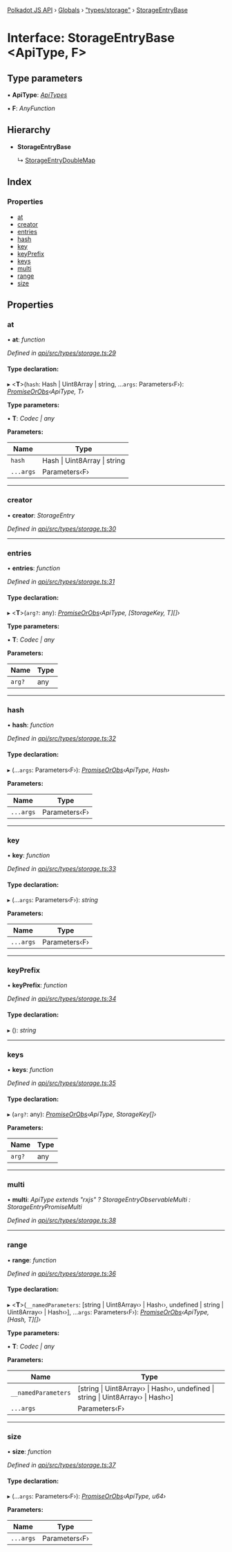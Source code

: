 [Polkadot JS API](../README.md) › [Globals](../globals.md) › ["types/storage"](../modules/_types_storage_.md) › [StorageEntryBase](_types_storage_.storageentrybase.md)

# Interface: StorageEntryBase <**ApiType, F**>

## Type parameters

▪ **ApiType**: *[ApiTypes](../modules/_types_base_.md#apitypes)*

▪ **F**: *AnyFunction*

## Hierarchy

* **StorageEntryBase**

  ↳ [StorageEntryDoubleMap](_types_storage_.storageentrydoublemap.md)

## Index

### Properties

* [at](_types_storage_.storageentrybase.md#at)
* [creator](_types_storage_.storageentrybase.md#creator)
* [entries](_types_storage_.storageentrybase.md#entries)
* [hash](_types_storage_.storageentrybase.md#hash)
* [key](_types_storage_.storageentrybase.md#key)
* [keyPrefix](_types_storage_.storageentrybase.md#keyprefix)
* [keys](_types_storage_.storageentrybase.md#keys)
* [multi](_types_storage_.storageentrybase.md#multi)
* [range](_types_storage_.storageentrybase.md#range)
* [size](_types_storage_.storageentrybase.md#size)

## Properties

###  at

• **at**: *function*

*Defined in [api/src/types/storage.ts:29](https://github.com/polkadot-js/api/blob/f5c140d1c2/packages/api/src/types/storage.ts#L29)*

#### Type declaration:

▸ <**T**>(`hash`: Hash | Uint8Array | string, ...`args`: Parameters‹F›): *[PromiseOrObs](../modules/_types_base_.md#promiseorobs)‹ApiType, T›*

**Type parameters:**

▪ **T**: *Codec | any*

**Parameters:**

Name | Type |
------ | ------ |
`hash` | Hash &#124; Uint8Array &#124; string |
`...args` | Parameters‹F› |

___

###  creator

• **creator**: *StorageEntry*

*Defined in [api/src/types/storage.ts:30](https://github.com/polkadot-js/api/blob/f5c140d1c2/packages/api/src/types/storage.ts#L30)*

___

###  entries

• **entries**: *function*

*Defined in [api/src/types/storage.ts:31](https://github.com/polkadot-js/api/blob/f5c140d1c2/packages/api/src/types/storage.ts#L31)*

#### Type declaration:

▸ <**T**>(`arg?`: any): *[PromiseOrObs](../modules/_types_base_.md#promiseorobs)‹ApiType, [StorageKey, T][]›*

**Type parameters:**

▪ **T**: *Codec | any*

**Parameters:**

Name | Type |
------ | ------ |
`arg?` | any |

___

###  hash

• **hash**: *function*

*Defined in [api/src/types/storage.ts:32](https://github.com/polkadot-js/api/blob/f5c140d1c2/packages/api/src/types/storage.ts#L32)*

#### Type declaration:

▸ (...`args`: Parameters‹F›): *[PromiseOrObs](../modules/_types_base_.md#promiseorobs)‹ApiType, Hash›*

**Parameters:**

Name | Type |
------ | ------ |
`...args` | Parameters‹F› |

___

###  key

• **key**: *function*

*Defined in [api/src/types/storage.ts:33](https://github.com/polkadot-js/api/blob/f5c140d1c2/packages/api/src/types/storage.ts#L33)*

#### Type declaration:

▸ (...`args`: Parameters‹F›): *string*

**Parameters:**

Name | Type |
------ | ------ |
`...args` | Parameters‹F› |

___

###  keyPrefix

• **keyPrefix**: *function*

*Defined in [api/src/types/storage.ts:34](https://github.com/polkadot-js/api/blob/f5c140d1c2/packages/api/src/types/storage.ts#L34)*

#### Type declaration:

▸ (): *string*

___

###  keys

• **keys**: *function*

*Defined in [api/src/types/storage.ts:35](https://github.com/polkadot-js/api/blob/f5c140d1c2/packages/api/src/types/storage.ts#L35)*

#### Type declaration:

▸ (`arg?`: any): *[PromiseOrObs](../modules/_types_base_.md#promiseorobs)‹ApiType, StorageKey[]›*

**Parameters:**

Name | Type |
------ | ------ |
`arg?` | any |

___

###  multi

• **multi**: *ApiType extends "rxjs" ? StorageEntryObservableMulti : StorageEntryPromiseMulti*

*Defined in [api/src/types/storage.ts:38](https://github.com/polkadot-js/api/blob/f5c140d1c2/packages/api/src/types/storage.ts#L38)*

___

###  range

• **range**: *function*

*Defined in [api/src/types/storage.ts:36](https://github.com/polkadot-js/api/blob/f5c140d1c2/packages/api/src/types/storage.ts#L36)*

#### Type declaration:

▸ <**T**>(`__namedParameters`: [string | Uint8Array‹› | Hash‹›, undefined | string | Uint8Array‹› | Hash‹›], ...`args`: Parameters‹F›): *[PromiseOrObs](../modules/_types_base_.md#promiseorobs)‹ApiType, [Hash, T][]›*

**Type parameters:**

▪ **T**: *Codec | any*

**Parameters:**

Name | Type |
------ | ------ |
`__namedParameters` | [string &#124; Uint8Array‹› &#124; Hash‹›, undefined &#124; string &#124; Uint8Array‹› &#124; Hash‹›] |
`...args` | Parameters‹F› |

___

###  size

• **size**: *function*

*Defined in [api/src/types/storage.ts:37](https://github.com/polkadot-js/api/blob/f5c140d1c2/packages/api/src/types/storage.ts#L37)*

#### Type declaration:

▸ (...`args`: Parameters‹F›): *[PromiseOrObs](../modules/_types_base_.md#promiseorobs)‹ApiType, u64›*

**Parameters:**

Name | Type |
------ | ------ |
`...args` | Parameters‹F› |
